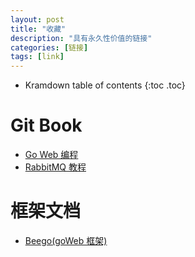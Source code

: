```yaml
---
layout: post
title: "收藏"
description: "具有永久性价值的链接"
categories: [链接]
tags: [link]
---
```


* Kramdown table of contents
{:toc .toc}


# Git Book

* [Go Web 编程](https://astaxie.gitbooks.io/build-web-application-with-golang/zh/)
* [RabbitMQ 教程](http://rabbitmq.mr-ping.com/)

# 框架文档

* [Beego(goWeb 框架)](https://beego.me/)

